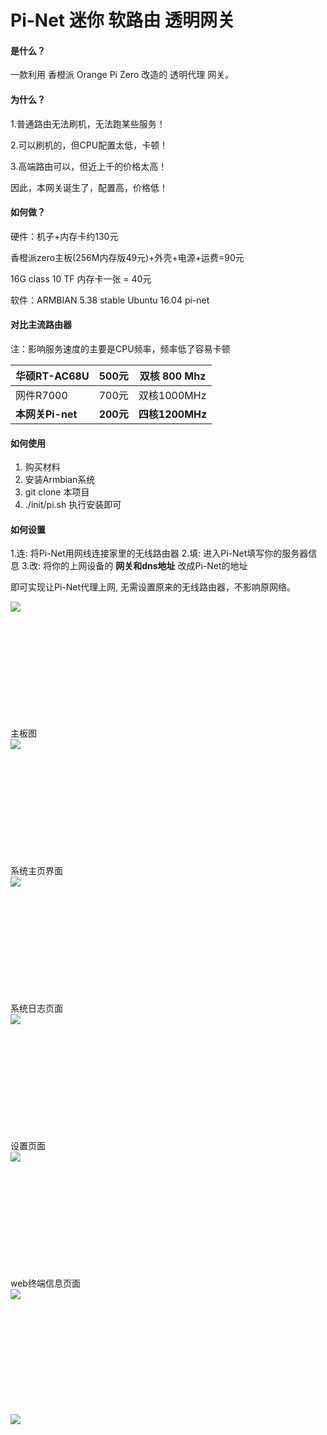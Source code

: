 # Pi-Net 迷你 软路由 透明网关

#### 是什么？
一款利用 香橙派 Orange Pi Zero 改造的 透明代理 网关。

#### 为什么？
1.普通路由无法刷机，无法跑某些服务！

2.可以刷机的，但CPU配置太低，卡顿！

3.高端路由可以，但近上千的价格太高！

因此，本网关诞生了，配置高，价格低！

#### 如何做？
硬件：机子+内存卡约130元

香橙派zero主板(256M内存版49元)+外壳+电源+运费=90元

16G class 10 TF 内存卡一张 = 40元

软件：ARMBIAN 5.38 stable Ubuntu 16.04   pi-net

#### 对比主流路由器
注：影响服务速度的主要是CPU频率，频率低了容易卡顿

| 华硕RT-AC68U | 500元 | 双核 800  Mhz |
| --- | --- | --- |
| 网件R7000 | 700元 | 双核1000MHz |
| **本网关Pi-net** | **200元** | **四核1200MHz**  |

#### 如何使用
1. 购买材料
2. 安装Armbian系统
3. git clone 本项目
4. ./init/pi.sh 执行安装即可

#### 如何设置
1.连: 将Pi-Net用网线连接家里的无线路由器
2.填: 进入Pi-Net填写你的服务器信息
3.改: 将你的上网设备的 **网关和dns地址** 改成Pi-Net的地址

即可实现让Pi-Net代理上网, 无需设置原来的无线路由器，不影响原网络。


</div><div class="image-package  " data-index="1">
<img class="uploaded-img" src="http://upload-images.jianshu.io/upload_images/5389207-6bd7ec5c1e2df0c2.jpg?imageMogr2/auto-orient/strip%7CimageView2/2/w/1240" style="min-height:200px;min-width:200px;" width="auto" height="auto"><br><div class="image-caption">主板图</div>
</div><div class="image-package  " data-index="2">
<img class="uploaded-img" src="http://upload-images.jianshu.io/upload_images/5389207-30bff2a560b520e7.png?imageMogr2/auto-orient/strip%7CimageView2/2/w/1240" style="min-height:200px;min-width:200px;" width="auto" height="auto"><br><div class="image-caption">系统主页界面</div>
</div><div class="image-package  " data-index="3">
<img class="uploaded-img" src="http://upload-images.jianshu.io/upload_images/5389207-6bc08d063eddd71c.png?imageMogr2/auto-orient/strip%7CimageView2/2/w/1240" style="min-height:200px;min-width:200px;" width="auto" height="auto"><br><div class="image-caption">系统日志页面</div>
</div><div class="image-package  " data-index="4">
<img class="uploaded-img" src="http://upload-images.jianshu.io/upload_images/5389207-0f9fa70618968582.png?imageMogr2/auto-orient/strip%7CimageView2/2/w/1240" style="min-height:200px;min-width:200px;" width="auto" height="auto"><br><div class="image-caption">设置页面</div>
</div><div class="image-package  " data-index="5">
<img class="uploaded-img" src="http://upload-images.jianshu.io/upload_images/5389207-e9d00da65c5be961.png?imageMogr2/auto-orient/strip%7CimageView2/2/w/1240" style="min-height:200px;min-width:200px;" width="auto" height="auto"><br><div class="image-caption">web终端信息页面</div>


</div><div class="image-package  " data-index="6">
<img class="uploaded-img" src="http://upload-images.jianshu.io/upload_images/5389207-549cbd6a1dcfce87.jpg?imageMogr2/auto-orient/strip%7CimageView2/2/w/1240" style="min-height:200px;min-width:200px;" width="auto" height="auto"><br><div class="image-caption"></div>
</div><div class="image-package  " data-index="7">
<img class="uploaded-img" src="http://upload-images.jianshu.io/upload_images/5389207-1b4909992d25ffd8.gif?imageMogr2/auto-orient/strip" style="min-height:200px;min-width:200px;" width="auto" height="auto"><br><div class="image-caption"></div>
</div>


